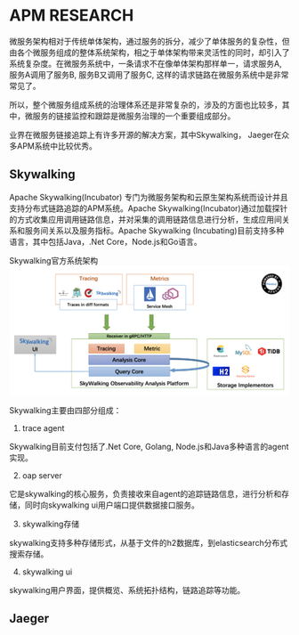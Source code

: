 # APM RESEARCH

微服务架构相对于传统单体架构，通过服务的拆分，减少了单体服务的复杂性，但由各个微服务组成的整体系统架构，相之于单体架构带来灵活性的同时，却引入了系统复杂度。在微服务系统中，一条请求不在像单体架构那样单一，请求服务A, 服务A调用了服务B, 服务B又调用了服务C, 这样的请求链路在微服务系统中是非常常见了。

所以，整个微服务组成系统的治理体系还是非常复杂的，涉及的方面也比较多，其中，微服务的链接监控和跟踪是微服务治理的一个重要组成部分。

业界在微服务链接追踪上有许多开源的解决方案，其中Skywalking， Jaeger在众多APM系统中比较优秀。

## Skywalking

Apache Skywalking(Incubator) 专门为微服务架构和云原生架构系统而设计并且支持分布式链路追踪的APM系统。Apache Skywalking(Incubator)通过加载探针的方式收集应用调用链路信息，并对采集的调用链路信息进行分析，生成应用间关系和服务间关系以及服务指标。Apache Skywalking (Incubating)目前支持多种语言，其中包括Java，.Net Core，Node.js和Go语言。

Skywalking官方系统架构
![sykwalking architecture](./assets/skywalking-arch.jpeg)

Skywalking主要由四部分组成：

1. trace agent

Skywalking目前支付包括了.Net Core, Golang, Node.js和Java多种语言的agent实现。

2. oap server

它是skywalking的核心服务，负责接收来自agent的追踪链路信息，进行分析和存储，同时向skywalking ui用户端口提供数据接口服务。

3. skywalking存储

skywalking支持多种存储形式，从基于文件的h2数据库，到elasticsearch分布式搜索存储。

4. skywalking ui

skywalking用户界面，提供概览、系统拓扑结构，链路追踪等功能。

## Jaeger

